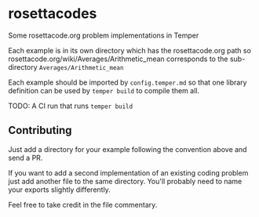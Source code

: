 # rosettacodes

Some rosettacode.org problem implementations in Temper

Each example is in its own directory which has the rosettacode.org path so
rosettacode.org/wiki/Averages/Arithmetic_mean corresponds to the
sub-directory `Averages/Arithmetic_mean`

Each example should be imported by `config.temper.md` so that one
library definition can be used by `temper build` to compile them all.

TODO: A CI run that runs `temper build`

## Contributing

Just add a directory for your example following the convention above
and send a PR.

If you want to add a second implementation of an existing coding
problem just add another file to the same directory.
You'll probably need to name your exports slightly differently.

Feel free to take credit in the file commentary.

